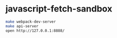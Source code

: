 # javascript-fetch-sandbox
~~~sh
make webpack-dev-server
make api-server
open http://127.0.0.1:8888/
~~~
